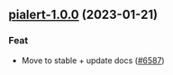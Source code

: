 

## [pialert-1.0.0](https://github.com/truecharts/charts/compare/pialert-0.0.4...pialert-1.0.0) (2023-01-21)

### Feat

- Move to stable + update docs ([#6587](https://github.com/truecharts/charts/issues/6587))
  
  